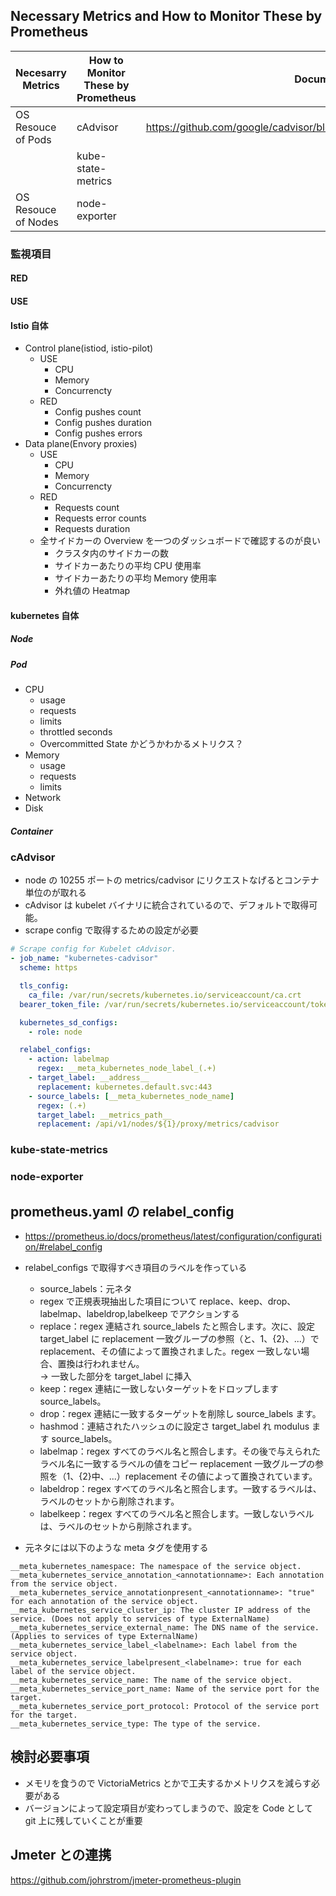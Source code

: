 ## Necessary Metrics and How to Monitor These by Prometheus

| Necesarry Metrics   | How to Monitor These by Prometheus | Document Link                                                             |
| ------------------- | ---------------------------------- | ------------------------------------------------------------------------- |
| OS Resouce of Pods  | cAdvisor                           | https://github.com/google/cadvisor/blob/master/docs/storage/prometheus.md |
|                     | kube-state-metrics                 |                                                                           |
| OS Resouce of Nodes | node-exporter                      |                                                                           |

### 監視項目

#### RED

#### USE

#### Istio 自体

- Control plane(istiod, istio-pilot)
  - USE
    - CPU
    - Memory
    - Concurrencty
  - RED
    - Config pushes count
    - Config pushes duration
    - Config pushes errors
- Data plane(Envory proxies)
  - USE
    - CPU
    - Memory
    - Concurrencty
  - RED
    - Requests count
    - Requests error counts
    - Requests duration
  - 全サイドカーの Overview を一つのダッシュボードで確認するのが良い
    - クラスタ内のサイドカーの数
    - サイドカーあたりの平均 CPU 使用率
    - サイドカーあたりの平均 Memory 使用率
    - 外れ値の Heatmap

#### kubernetes 自体

##### Node

##### Pod

- CPU
  - usage
  - requests
  - limits
  - throttled seconds
  - Overcommitted State かどうかわかるメトリクス？
- Memory
  - usage
  - requests
  - limits
- Network
- Disk

##### Container

### cAdvisor

- node の 10255 ポートの metrics/cadvisor にリクエストなげるとコンテナ単位のが取れる
- cAdvisor は kubelet バイナリに統合されているので、デフォルトで取得可能。
- scrape config で取得するための設定が必要

```yaml
# Scrape config for Kubelet cAdvisor.
- job_name: "kubernetes-cadvisor"
  scheme: https

  tls_config:
    ca_file: /var/run/secrets/kubernetes.io/serviceaccount/ca.crt
  bearer_token_file: /var/run/secrets/kubernetes.io/serviceaccount/token

  kubernetes_sd_configs:
    - role: node

  relabel_configs:
    - action: labelmap
      regex: __meta_kubernetes_node_label_(.+)
    - target_label: __address__
      replacement: kubernetes.default.svc:443
    - source_labels: [__meta_kubernetes_node_name]
      regex: (.+)
      target_label: __metrics_path__
      replacement: /api/v1/nodes/${1}/proxy/metrics/cadvisor
```

### kube-state-metrics

### node-exporter

## prometheus.yaml の relabel_config

- https://prometheus.io/docs/prometheus/latest/configuration/configuration/#relabel_config
- relabel_configs で取得すべき項目のラベルを作っている

  - source_labels：元ネタ
  - regex で正規表現抽出した項目について replace、keep、drop、labelmap、labeldrop,labelkeep でアクションする
  - replace：regex 連結され source_labels たと照合します。次に、設定 target_label に replacement 一致グループの参照（と、${1}、${2}、...）で replacement、その値によって置換されました。regex 一致しない場合、置換は行われません。  
    → 一致した部分を target_label に挿入
  - keep：regex 連結に一致しないターゲットをドロップします source_labels。
  - drop：regex 連結に一致するターゲットを削除し source_labels ます。
  - hashmod：連結されたハッシュのに設定さ target_label れ modulus ます source_labels。
  - labelmap：regex すべてのラベル名と照合します。その後で与えられたラベル名に一致するラベルの値をコピー replacement 一致グループの参照を（${1}、${2}中、...）replacement その値によって置換されています。
  - labeldrop：regex すべてのラベル名と照合します。一致するラベルは、ラベルのセットから削除されます。
  - labelkeep：regex すべてのラベル名と照合します。一致しないラベルは、ラベルのセットから削除されます。

- 元ネタには以下のような meta タグを使用する

```
__meta_kubernetes_namespace: The namespace of the service object.
__meta_kubernetes_service_annotation_<annotationname>: Each annotation from the service object.
__meta_kubernetes_service_annotationpresent_<annotationname>: "true" for each annotation of the service object.
__meta_kubernetes_service_cluster_ip: The cluster IP address of the service. (Does not apply to services of type ExternalName)
__meta_kubernetes_service_external_name: The DNS name of the service. (Applies to services of type ExternalName)
__meta_kubernetes_service_label_<labelname>: Each label from the service object.
__meta_kubernetes_service_labelpresent_<labelname>: true for each label of the service object.
__meta_kubernetes_service_name: The name of the service object.
__meta_kubernetes_service_port_name: Name of the service port for the target.
__meta_kubernetes_service_port_protocol: Protocol of the service port for the target.
__meta_kubernetes_service_type: The type of the service.
```

## 検討必要事項

- メモリを食うので VictoriaMetrics とかで工夫するかメトリクスを減らす必要がある
- バージョンによって設定項目が変わってしまうので、設定を Code として git 上に残していくことが重要

## Jmeter との連携

https://github.com/johrstrom/jmeter-prometheus-plugin
